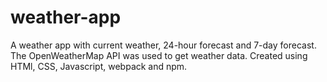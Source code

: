 # weather-app

A weather app with current weather, 24-hour forecast and 7-day forecast. The OpenWeatherMap API was used to get 
weather data. Created using HTMl, CSS, Javascript, webpack and npm. 